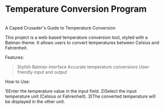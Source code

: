 <h1>Temperature Conversion Program</h1> <br>
A Caped Crusader's Guide to Temperature Conversion

This project is a web-based temperature conversion tool, styled with a Batman theme. It allows users to convert temperatures between Celsius and Fahrenheit.

Features:
>Stylish Batman interface
>Accurate temperature conversions
>User-friendly input and output

How to Use:

1)Enter the temperature value in the input field.
2)Select the input temperature unit (Celsius or Fahrenheit).
3)The converted temperature will be displayed in the other unit.

